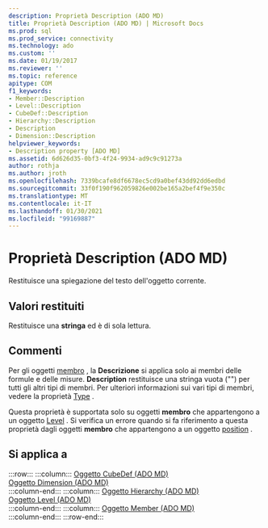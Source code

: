 ```yaml
---
description: Proprietà Description (ADO MD)
title: Proprietà Description (ADO MD) | Microsoft Docs
ms.prod: sql
ms.prod_service: connectivity
ms.technology: ado
ms.custom: ''
ms.date: 01/19/2017
ms.reviewer: ''
ms.topic: reference
apitype: COM
f1_keywords:
- Member::Description
- Level::Description
- CubeDef::Description
- Hierarchy::Description
- Description
- Dimension::Description
helpviewer_keywords:
- Description property [ADO MD]
ms.assetid: 6d626d35-0bf3-4f24-9934-ad9c9c91273a
author: rothja
ms.author: jroth
ms.openlocfilehash: 7339bcafe8df6678ec5cd9a0bef43dd92dd6edbd
ms.sourcegitcommit: 33f0f190f962059826e002be165a2bef4f9e350c
ms.translationtype: MT
ms.contentlocale: it-IT
ms.lasthandoff: 01/30/2021
ms.locfileid: "99169887"
---
```

# <a name="description-property-ado-md"></a>Proprietà Description (ADO MD)
Restituisce una spiegazione del testo dell'oggetto corrente.  
  
## <a name="return-values"></a>Valori restituiti  
 Restituisce una **stringa** ed è di sola lettura.  
  
## <a name="remarks"></a>Commenti  
 Per gli oggetti [membro](./member-object-ado-md.md) , la **Descrizione** si applica solo ai membri delle formule e delle misure. **Description** restituisce una stringa vuota ("") per tutti gli altri tipi di membri. Per ulteriori informazioni sui vari tipi di membri, vedere la proprietà [Type](./type-property-ado-md.md) .  
  
 Questa proprietà è supportata solo su oggetti **membro** che appartengono a un oggetto [Level](./level-object-ado-md.md) . Si verifica un errore quando si fa riferimento a questa proprietà dagli oggetti **membro** che appartengono a un oggetto [position](./position-object-ado-md.md) .  
  
## <a name="applies-to"></a>Si applica a  

:::row:::
    :::column:::
        [Oggetto CubeDef (ADO MD)](./cubedef-object-ado-md.md)  
        [Oggetto Dimension (ADO MD)](./dimension-object-ado-md.md)  
    :::column-end:::
    :::column:::
        [Oggetto Hierarchy (ADO MD)](./hierarchy-object-ado-md.md)  
        [Oggetto Level (ADO MD)](./level-object-ado-md.md)  
    :::column-end:::
    :::column:::
        [Oggetto Member (ADO MD)](./member-object-ado-md.md)  
    :::column-end:::
:::row-end:::